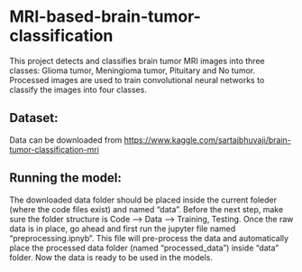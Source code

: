 # MRI-based-brain-tumor-classification

This project detects and classifies brain tumor MRI images into three classes: Glioma tumor, Meningioma tumor, Pituitary and No tumor. Processed images are used to train convolutional neural networks to classify the images into four classes.


## Dataset:
Data can be downloaded from https://www.kaggle.com/sartajbhuvaji/brain-tumor-classification-mri


## Running the model:
The downloaded data folder should be placed inside the current foleder (where the code files exist) and named “data”. Before the next step, make sure the folder structure is Code --> Data --> Training, Testing.
Once the raw data is in place, go ahead and first run the jupyter file named “preprocessing.ipnyb”. This file will pre-process the data and automatically place the processed data folder (named “processed_data”) inside “data” folder.
Now the data is ready to be used in the models.
